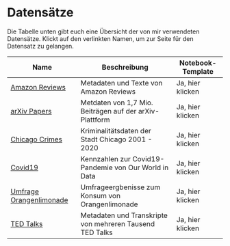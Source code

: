 # Datensätze

Die Tabelle unten gibt euch eine Übersicht der von mir verwendeten Datensätze. Klickt auf den verlinkten Namen, um zur Seite für den Datensatz zu gelangen.

| Name                                                  | Beschreibung                                             | Notebook-Template |
| ----------------------------------------------------- | -------------------------------------------------------- | ----------------- |
| [Amazon Reviews](amazon-product-reviews.md)           | Metadaten und Texte von Amazon Reviews                   | Ja, hier klicken  |
| [arXiv Papers](arxiv-papers.md)                       | Metdaten von 1,7 Mio. Beiträgen auf der arXiv-Plattform  | Ja, hier klicken  |
| [Chicago Crimes](chicago-crimes.md)                   | Kriminalitätsdaten der Stadt Chicago 2001 - 2020         | Ja, hier klicken  |
| [Covid19](covid19.md)                                 | Kennzahlen zur Covid19-Pandemie von Our World in Data    | Ja, hier klicken  |
| [Umfrage Orangenlimonade](umfrage-orangenlimonade.md) | Umfrageergbenisse zum Konsum von Orangenlimonade         | Ja, hier klicken  |
| [TED Talks](ted-talk-transcripts.md)                  | Metadaten und Transkripte von mehreren Tausend TED Talks | Ja, hier klicken  |
